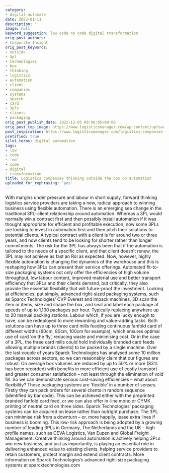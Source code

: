 ```yaml
---
category:
- digital-automate
date: 2023-01-11
description: ''
image: null
keyword_suggestion: low code no code digital transformation
orig_post_authors:
- Corporate Insight
orig_post_keywords:
- outside
- 3pl
- technologies
- box
- thinking
- logistics
- automation
- client
- companies
- systems
- sparck
- card
- 3pls
- clients
- packaging
orig_post_publish_date: 2022-12-05 09:00:05+00:00
orig_post_top_image: https://www.logisticsmanager.com/wp-content/uploads/2022/11/Image-Sparck-1404-x-672.jpg
post_inspiration: https://www.logisticsmanager.com/logistics-companies-thinking-outside-the-box-on-automation/
pretified: true
silot_terms: digital automation
tags:
- low
- code
- 'no'
- code
- digital
- transformation
title: Logistics companies thinking outside the box on automation
uploaded_for_rephrasing: 'yes'
---
```


With margins under pressure and labour in short supply, forward thinking logistics service providers are taking a new, radical approach to winning business using flexible automation. There is an emerging sea change in the traditional 3PL–client relationship around automation. Whereas a 3PL would normally win a contract first and then possibly install automation if it was thought appropriate for efficient and profitable execution, now some 3PLs are looking to invest in automation first and then pitch their solutions to potential clients. A typical contract with a client is for around two or three years, and now clients tend to be looking for shorter rather than longer commitments. The risk for the 3PL has always been that if the automation is tailored to the needs of a specific client, and that client doesn’t renew, the 3PL may not achieve as fast an RoI as expected. Now, however, highly flexible automation is changing the dynamics of the warehouse and this is reshaping how 3PLs can present their service offerings. Automated fit-to-size packaging systems not only offer the efficiencies of high volume throughput, low labour content, improved material use and better transport efficiency that 3PLs and their clients demand, but critically, they also provide the essential flexibility that will future-proof the investment. Looking at efficiencies, put simply, advanced right-sized packaging systems, such as Sparck Technologies’ CVP Everest and Impack machines, 3D scan the item or items, size and shape the box, and seal and label each package at speeds of up to 1,100 packages per hour. Typically replacing anywhere up to 20 manual packing stations. Labour which, if you are lucky enough to have, can be redeployed to more rewarding and value-adding tasks. Both solutions can have up to three card mills feeding continuous fanfold card of different widths (60cm, 80cm, 100cm for example), which ensures optimal use of card ‘on the fly’, reducing waste and minimising cost. Or in the case of a 3PL, the three card mills could hold individually branded card feeds allowing multiple brands (clients) to be packed by a single machine. Over the last couple of years Sparck Technologies has analysed some 10 million packages across sectors, so we can reasonably claim that our figures are robust. On average box volumes are reduced by up to 50% or more (83% has been recorded) with benefits in more efficient use of costly transport and greater consumer satisfaction – not least through the elimination of void fill. So we can demonstrate serious cost-saving efficiencies – what about flexibility? These packaging systems are ‘flexible’ in a number of senses. Firstly they can pack orders for several clients in random sequence (identified by bar code). This can be achieved either with the preprinted branded fanfold card feed, or we can also offer in-line mono or CYMK printing of neutral card on three sides. Sparck Technologies’ packaging systems can be acquired on lease rather than outright purchase. The 3PL can minimise risk from a downturn – or, more happily, lease extra lines if business is booming. This low-risk approach is being adopted by a growing number of leading 3PLs in Germany, The Netherlands and the UK – high profile names, such as CEVA Logistics, Van Eupen and Global Freight Management. Creative thinking around automation is actively helping 3PLs win new business, and just as importantly, is playing an essential role in delivering enhanced value to existing clients, helping service providers to retain customers, protect margin and extend client contracts. More information on Sparck Technologies’s advanced right-size packaging systems at sparcktechnologies.com